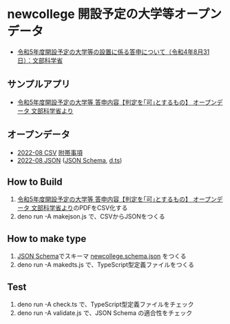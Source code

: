 # newcollege 開設予定の大学等オープンデータ
 
- [令和5年度開設予定の大学等の設置に係る答申について（令和4年8月31日）：文部科学省](https://www.mext.go.jp/b_menu/shingi/daigaku/toushin/attach/1420729_00009.htm)

## サンプルアプリ

- [令和5年度開設予定の大学等 答申内容【判定を｢可｣とするもの】 オープンデータ 文部科学省より](https://codeforkosen.github.io/newcollege/)

## オープンデータ

- [2022-08 CSV](https://codeforkosen.github.io/newcollege/newcollege202208.csv) [附帯事項](https://codeforkosen.github.io/newcollege/newcollege202208-notes.csv)
- [2022-08 JSON](https://codeforkosen.github.io/newcollege/newcollege202208.json) ([JSON Schema](newcollege.schema.json), [d.ts](NewCollege.d.ts))

## How to Build

1. [令和5年度開設予定の大学等 答申内容【判定を｢可｣とするもの】 オープンデータ 文部科学省より](https://codeforkosen.github.io/newcollege/)のPDFをCSV化する
2. deno run -A makejson.js で、CSVからJSONをつくる

## How to make type

1. [JSON Schema](https://json-schema.org/)でスキーマ [newcollege.schema.json](newcollege.schema.json) をつくる
2. deno run -A makedts.js で、TypeScript型定義ファイルをつくる

## Test

1. deno run -A check.ts で、TypeScript型定義ファイルをチェック
2. deno run -A validate.js で、JSON Schema の適合性をチェック

